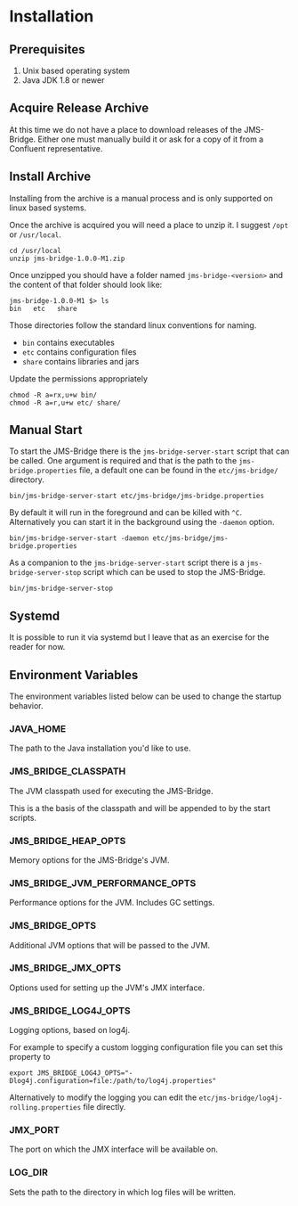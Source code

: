 # Installation

## Prerequisites

1. Unix based operating system
1. Java JDK 1.8 or newer

## Acquire Release Archive

At this time we do not have a place to download releases of the JMS-Bridge.
Either one must manually build it or ask for a copy of it from a Confluent representative.

## Install Archive

Installing from the archive is a manual process and is only supported on linux based systems.

Once the archive is acquired you will need a place to unzip it.
I suggest `/opt` or  `/usr/local`. 

```shell
cd /usr/local
unzip jms-bridge-1.0.0-M1.zip 
```

Once unzipped you should have a folder named `jms-bridge-<version>` and the content of that folder should look like:
```shell
jms-bridge-1.0.0-M1 $> ls
bin   etc   share
```

Those directories follow the standard linux conventions for naming.
 * `bin` contains executables
 * `etc` contains configuration files
 * `share` contains libraries and jars

Update the permissions appropriately
```shell
chmod -R a=rx,u+w bin/
chmod -R a=r,u+w etc/ share/
```

## Manual Start

To start the JMS-Bridge there is the `jms-bridge-server-start` script that can be called.
One argument is required and that is the path to the `jms-bridge.properties` file, a default one can be found in the `etc/jms-bridge/` directory.
```shell
bin/jms-bridge-server-start etc/jms-bridge/jms-bridge.properties
```

By default it will run in the foreground and can be killed with `^C`.
Alternatively you can start it in the background using the `-daemon` option.
```shell
bin/jms-bridge-server-start -daemon etc/jms-bridge/jms-bridge.properties
```

As a companion to the `jms-bridge-server-start` script there is a `jms-bridge-server-stop` script which can be used to stop the JMS-Bridge.
```shell
bin/jms-bridge-server-stop
```

## Systemd

It is possible to run it via systemd but I leave that as an exercise for the reader for now.

## Environment Variables

The environment variables listed below can be used to change the startup behavior.

### JAVA_HOME

The path to the Java installation you'd like to use.

### JMS_BRIDGE_CLASSPATH

The JVM classpath used for executing the JMS-Bridge.

This is a the basis of the classpath and will be appended to by the start scripts.

### JMS_BRIDGE_HEAP_OPTS

Memory options for the JMS-Bridge's JVM.

### JMS_BRIDGE_JVM_PERFORMANCE_OPTS

Performance options for the JVM.
Includes GC settings.

### JMS_BRIDGE_OPTS

Additional JVM options that will be passed to the JVM.

### JMS_BRIDGE_JMX_OPTS

Options used for setting up the JVM's JMX interface.

### JMS_BRIDGE_LOG4J_OPTS

Logging options, based on log4j.

For example to specify a custom logging configuration file you can set this property to
```shell
export JMS_BRIDGE_LOG4J_OPTS="-Dlog4j.configuration=file:/path/to/log4j.properties"
```

Alternatively to modify the logging you can edit the `etc/jms-bridge/log4j-rolling.properties` file directly.

### JMX_PORT

The port on which the JMX interface will be available on.

### LOG_DIR

Sets the path to the directory in which log files will be written.

### 


